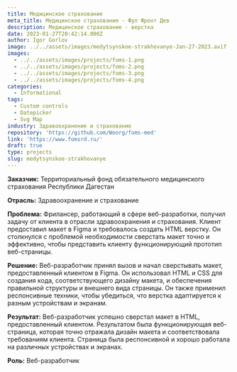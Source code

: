 ```yaml
---
title: Медицинское страхование
meta_title: Медицинское страхование - Фул Фронт Дев
description: Медицинское страхование - верстка
date: 2023-01-27T20:42:14.000Z
author: Igor Gorlov
image: ../../assets/images/medytsynskoe-strakhovanye-Jan-27-2023.avif
images:
  - ../../assets/images/projects/foms-1.png
  - ../../assets/images/projects/foms-2.png
  - ../../assets/images/projects/foms-3.png
  - ../../assets/images/projects/foms-4.png
categories:
  - Informational
tags:
  - Custom controls
  - Datepicker
  - Svg Map
industry: Здравоохранение и страхование
repository: 'https://github.com/Woorg/foms-med'
link: 'https://www.fomsrd.ru/'
draft: true
type: projects
slug: medytsynskoe-strakhovanye
---
```


**Заказчик:** Территориальный фонд обязательного медицинского страхования Республики Дагестан

**Отрасль:** Здравоохранение и страхование

**Проблема:** Фрилансер, работающий в сфере веб-разработки, получил задачу от клиента в отрасли здравоохранения и страхования. Клиент предоставил макет в Figma и требовалось создать HTML верстку. Он столкнулся с проблемой необходимости сверстать макет точно и эффективно, чтобы представить клиенту функционирующий прототип веб-страницы.

**Решение:** Веб-разработчик принял вызов и начал сверстывать макет, предоставленный клиентом в Figma. Он использовал HTML и CSS для создания кода, соответствующего дизайну макета, и обеспечения правильной структуры и внешнего вида страницы. Он также применил респонсивные техники, чтобы убедиться, что верстка адаптируется к разным устройствам и экранам.

**Результат:** Веб-разработчик успешно сверстал макет в HTML, предоставленный клиентом. Результатом была функционирующая веб-страница, которая точно отражала дизайн макета и соответствовала требованиям клиента. Страница была респонсивной и хорошо работала на различных устройствах и экранах.

**Роль:** Веб-разработчик
